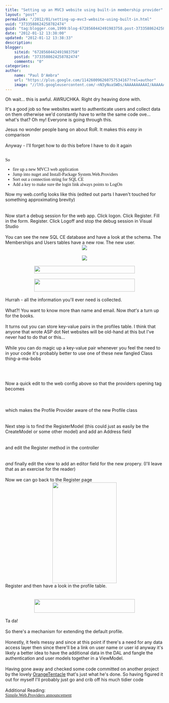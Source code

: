```yaml
---
title: "Setting up an MVC3 website using built-in membership provider"
layout: "post"
permalink: "/2012/01/setting-up-mvc3-website-using-built-in.html"
uuid: "3733588624258782474"
guid: "tag:blogger.com,1999:blog-6728560442491983758.post-3733588624258782474"
date: "2012-01-12 13:38:00"
updated: "2012-01-12 13:38:33"
description: 
blogger:
    siteid: "6728560442491983758"
    postid: "3733588624258782474"
    comments: "0"
categories: 
author: 
    name: "Paul D'Ambra"
    url: "https://plus.google.com/114260096260757534167?rel=author"
    image: "//lh5.googleusercontent.com/-nN3yNuaSWDs/AAAAAAAAAAI/AAAAAAAABQU/ESeyTW5Duf0/s512-c/photo.jpg"
---
```


Oh wait... this is awful. AWRUCHKA. Right dry heaving done with.

It's a good job so few websites want to authenticate users and collect data on them otherwise we'd constantly have to write the same code ove... what's that? Oh my! Everyone is going through this.

<!--more-->

Jesus no wonder people bang on about RoR. It makes this *easy* in comparison<br /><br />Anyway - I'll forget how to do this before I have to do it again<div style="font-family: Georgia, serif; font-size: 100%; font-style: normal; font-variant: normal; font-weight: normal; line-height: normal;"><br /></div><div style="font-family: Georgia, serif; font-size: 100%; font-style: normal; font-variant: normal; font-weight: normal; line-height: normal;">So<br /><ul><li><span style="font-size: 100%;">fire up a new MVC3 web application</span></li><li><span style="font-size: 100%;">Jump into nuget and Install-Package System.Web.Providers&nbsp;</span></li><li><span style="font-size: 100%;">Sort out a connection string for SQL CE</span></li><li><span style="font-size: 100%;">Add a key to make sure the login link always points to LogOn</span></li></ul></div><div>Now my web.config looks like this (edited out parts I haven't touched for something approximating brevity)</div><div><script src="https://gist.github.com/1600098.js?file=gistfile1.xml"></script><br /><br /><div><div>Now start a debug session for the web app. Click logon. Click Register. Fill in the form. Register. Click Logoff and stop the debug session in Visual Studio</div><div><br /></div><div>You can see the new SQL CE database and have a look at the schema. The Memberships and Users tables have a new row. The new user. </div><div><div class="separator" style="clear: both; text-align: center;"><a href="http://4.bp.blogspot.com/-w1VYrhrRydw/Tw7Aak9b3tI/AAAAAAAAAWw/dQllCHJ7Qjo/s1600/new-sdf-file.PNG" imageanchor="1" style="margin-left: 1em; margin-right: 1em;"><img border="0" src="http://4.bp.blogspot.com/-w1VYrhrRydw/Tw7Aak9b3tI/AAAAAAAAAWw/dQllCHJ7Qjo/s1600/new-sdf-file.PNG" /></a></div><br /><div class="separator" style="clear: both; text-align: center;"><a href="http://2.bp.blogspot.com/-y4bJjVXY8js/Tw7AcoHn8lI/AAAAAAAAAW4/hnLZO6ShvaQ/s1600/schema.PNG" imageanchor="1" style="margin-left: 1em; margin-right: 1em;"><img border="0" src="http://2.bp.blogspot.com/-y4bJjVXY8js/Tw7AcoHn8lI/AAAAAAAAAW4/hnLZO6ShvaQ/s1600/schema.PNG" /></a></div><br /><div class="separator" style="clear: both; text-align: center;"><a href="http://2.bp.blogspot.com/-tkP3-E66KgQ/Tw7Ad9z8n1I/AAAAAAAAAXA/Vcu-JkjCZrc/s1600/memberships.PNG" imageanchor="1" style="margin-left: 1em; margin-right: 1em;"><img border="0" height="24" src="http://2.bp.blogspot.com/-tkP3-E66KgQ/Tw7Ad9z8n1I/AAAAAAAAAXA/Vcu-JkjCZrc/s320/memberships.PNG" width="320" /></a></div><br /><div class="separator" style="clear: both; text-align: center;"><a href="http://1.bp.blogspot.com/-Q83_Po9kXN4/Tw7AfVHsCcI/AAAAAAAAAXI/AvdnqwrMTvA/s1600/users-table.PNG" imageanchor="1" style="margin-left: 1em; margin-right: 1em;"><img border="0" height="41" src="http://1.bp.blogspot.com/-Q83_Po9kXN4/Tw7AfVHsCcI/AAAAAAAAAXI/AvdnqwrMTvA/s320/users-table.PNG" width="320" /></a></div><br /></div><div>Hurrah - all the information you'll ever need is collected.</div><div><br /></div><div>What?! You want to know more than name and email. Now *that's* a turn up for the books.</div><div><br /></div><div>It turns out you can store key-value pairs in the profiles table. I think that anyone that wrote ASP dot Net websites will be old-hand at this but I've never had to do that or this...<br /><br />While you can do magic up a key-value pair whenever you feel the need to in your code it's probably better to use one of these new fangled Class thing-a-ma-bobs<br /><br /><script src="https://gist.github.com/1600123.js?file=gistfile1.cs"></script><br /><pre class="c#"></pre>Now a quick edit to the web config above so that the providers opening tag becomes<br /><br /><script src="https://gist.github.com/1600349.js?file=gistfile1.xml"></script><br /><br />which makes the Profile Provider aware of the new Profile class<br /><br /><br />Next step is to find the RegisterModel (this could just as easily be the CreateModel or some other model) and add an Address field<br /><br /><script src="https://gist.github.com/1600372.js?file=gistfile1.cs"></script><br />and edit the Register method in the controller<br /><br /><script src="https://gist.github.com/1600391.js?file=gistfile1.cs"></script><br />*and* finally edit the view to add an editor field for the new propery. (I'll leave that as an exercise for the reader)<br /><br /></div><div>Now we can go back to the Register page<br /><div class="separator" style="clear: both; text-align: center;"><a href="http://2.bp.blogspot.com/-TZWnNTSKRvY/Tw7HgUSY_jI/AAAAAAAAAXQ/zFssEVG51_4/s1600/new+registration+form+bit.PNG" imageanchor="1" style="margin-left: 1em; margin-right: 1em;"><img border="0" height="320" src="http://2.bp.blogspot.com/-TZWnNTSKRvY/Tw7HgUSY_jI/AAAAAAAAAXQ/zFssEVG51_4/s320/new+registration+form+bit.PNG" width="204" /></a></div>Register and then have a look in the profile table.<br /><br /><br /><div class="separator" style="clear: both; text-align: center;"><a href="http://4.bp.blogspot.com/-oKVRwA7UVxM/Tw7Hnkm1AfI/AAAAAAAAAXY/hHvXOXRF3ug/s1600/persistedproperty.PNG" imageanchor="1" style="margin-left: 1em; margin-right: 1em;"><img border="0" height="43" src="http://4.bp.blogspot.com/-oKVRwA7UVxM/Tw7Hnkm1AfI/AAAAAAAAAXY/hHvXOXRF3ug/s320/persistedproperty.PNG" width="320" /></a></div><br /></div><div></div><div>Ta da!<br /><br />So there's a mechanism for extending the default profile. <br /><br />Honestly, it feels messy and since at this point if there's a need for any data access layer then since there'll be a link on user name or user id anyway it's likely a better idea to have the additional data in the DAL and fangle the authentication and user models together in a ViewModel.<br /><br />Having gone away and checked some code committed on another project by the lovely <a href="http://www.orangetentacle.co.uk/">OrangeTentacle</a>&nbsp;that's just what he's done. So having figured it out for myself I'll probably just go and crib off his much tidier code<br /><br />Additional Reading:<br /><span style="font-family: Georgia, serif;"><a href="http://www.hanselman.com/blog/IntroducingSystemWebProvidersASPNETUniversalProvidersForSessionMembershipRolesAndUserProfileOnSQLCompactAndSQLAzure.aspx">Simple.Web.Providers announcement</a></span></div></div></div>
</div>
